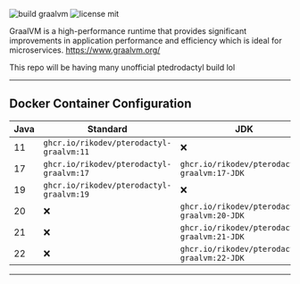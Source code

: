 
![build graalvm](https://github.com/RikoDEV/pterodactyl-graalvm/actions/workflows/docker-image.yml/badge.svg)
![license mit](https://img.shields.io/badge/license-MIT-green)

GraalVM is a high-performance runtime that provides significant improvements in application performance and efficiency which is ideal for microservices. https://www.graalvm.org/


This repo will be having many unofficial ptedrodactyl build lol

___

## Docker Container Configuration

| Java | Standard                               	| JDK                                        	| Enterprise                                	|
|------	|----------------------------------------	|--------------------------------------------	|-------------------------------------------	|
| 11    | `ghcr.io/rikodev/pterodactyl-graalvm:11` 	| ❌                                          	| `ghcr.io/rikodev/pterodactyl-graalvm:11-EE` 	|
| 17    | `ghcr.io/rikodev/pterodactyl-graalvm:17` 	| `ghcr.io/rikodev/pterodactyl-graalvm:17-JDK` 	| `ghcr.io/rikodev/pterodactyl-graalvm:17-EE` 	|
| 19   	| `ghcr.io/rikodev/pterodactyl-graalvm:19` 	| ❌                                          	| ❌                                         	|
| 20   	| ❌                                     	| `ghcr.io/rikodev/pterodactyl-graalvm:20-JDK` 	| ❌                                         	|
| 21   	| ❌                                     	| `ghcr.io/rikodev/pterodactyl-graalvm:21-JDK` 	| ❌                                         	|
| 22    | ❌                                     	| `ghcr.io/rikodev/pterodactyl-graalvm:22-JDK` 	| ❌                                         	|

___
